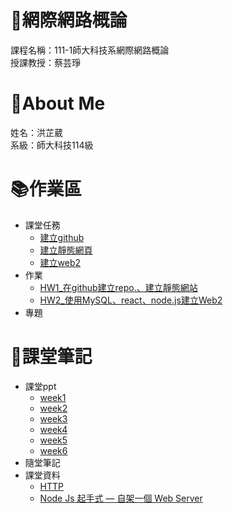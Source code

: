 # :rocket:網際網路概論
課程名稱：111-1師大科技系網際網路概論  
授課教授：蔡芸琤
# :bow:About Me
姓名：洪芷葳  
系級：師大科技114級
# :books:作業區
+ 課堂任務
    +   [建立github](https://github.com/WeiweiHung/Web)
    +   [建立靜態網頁](https://weiweihung.github.io/Web/mypage/)
    +   [建立web2](https://github.com/WeiweiHung/Web/tree/main/web2)
+ 作業
    +   [HW1_在github建立repo.、建立靜態網站](https://youtu.be/nGYEkSJOacU)
    +   [HW2_使用MySQL、react、node.js建立Web2](https://youtu.be/SRxwGdF_g6I)
+ 專題
# :notebook:課堂筆記
+ 課堂ppt  
    +  [week1](https://docs.google.com/presentation/d/e/2PACX-1vQeq6j0QLtkRYz4qBJMG4KOC34eEWbWHJlhfWm4eaZqg_PfCynecuaul_2zMMc_7muZ5qFQFI_MAc3z/pub?start=false&loop=false&delayms=3000&slide=id.g14b30d6fbf4_0_2244)
    +  [week2](https://docs.google.com/presentation/d/e/2PACX-1vTDvYn3QV46gLMrZyRTLcVC_ZLSExGKp2NKSmynOjCl1TkSpo3l3objKNUJzvgniLzss6jtdrtxsPf4/pub?start=false&loop=false&delayms=3000&slide=id.p)
    +  [week3](https://docs.google.com/presentation/d/e/2PACX-1vSZo61VUAGVMwmapSMd-GN0wBLRQyTf943MTnphSZR-33nG1cN6LToABqfef0JRq9yZYs-TRp_3zFE9/pub?start=false&loop=false&delayms=3000&slide=id.p)
    +  [week4](https://docs.google.com/presentation/d/e/2PACX-1vRzFbbpzLWLBeQLZibkd6VS3W5pjD9WhoEZd-EQav7x_2bh8nQs3owQPv0Ej-oqlCXYWy4RufLkMicY/pub?start=false&loop=false&delayms=3000&slide=id.p)
    +  [week5](https://docs.google.com/presentation/d/e/2PACX-1vSm19M_AdUOrFG0hGHyuTWdvjHENudxSTDLgQpDghG7HGsW9ljLiPpXhahnFcqS4xU1mbDcXeFk-PMA/pub?start=false&loop=false&delayms=3000&slide=id.p)
    +  [week6](https://docs.google.com/presentation/d/e/2PACX-1vQwXzwsXpz6GtsB2y1adorvi6a0OD3nXORh2g2nnER3YYPWsPKympVULtEOnMLSB4HZOcnsxnmdB1hg/pub?start=false&loop=false&delayms=3000&slide=id.p)
+ 隨堂筆記
+ 課堂資料
    +  [HTTP](https://www.youtube.com/playlist?list=PLNYkxOF6rcIC74v_mCLUXbjj7Ng7oTAPE)
    +  [Node Js 起手式 — 自架一個 Web Server](https://bird23074035.medium.com/node-js-%E8%B5%B7%E6%89%8B%E5%BC%8F-%E8%87%AA%E6%9E%B6%E4%B8%80%E5%80%8B-web-server-9672f29a6102)

